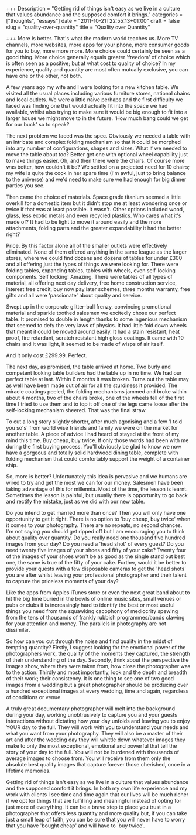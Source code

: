 +++
Description = "Getting rid of things isn't easy as we live in a culture that values abundance and the supposed comfort it brings."
categories = ["thoughts", "essays"]
date = "2011-10-21T22:55:13+01:00"
draft = false
slug = "quality-over-quantity"
title = "Quality over Quantity"

+++
More is better. That's what the modern world teaches us. More TV channels, more websites, more apps for your phone, more consumer goods for you to buy, more more more. More choice could certainly be seen as a good thing. More choice generally equals greater 'freedom' of choice which is often seen as a positive; but at what cost to quality of choice?  In my experience, quality and quantity are most often mutually exclusive, you can have one or the other, not both.

A few years ago my wife and I were looking for a new kitchen table. We visited all the usual places including various furniture stores, national chains and local outlets. We were a little naive perhaps and the first difficulty we faced was finding one that would actually fit into the space we had available, whilst also trying to make sure it would be big enough to fit into a larger house we might move to in the future. 'How much bang could we get for our buck' so to speak?

The next problem we faced was the spec. Obviously we needed a table with an intricate and complex folding mechanism so that it could be morphed into any number of configurations, shapes and sizes.  What if we needed to move the table about too? Better get one with optional wheel capability just to make things easier. Oh, and then there were the chairs. Of course more was better, how couldn't it be? We settled on a projected need for 10 chairs; my wife is quite the cook in her spare time (I'm awful, just to bring balance to the universe) and we'd need to make sure we had enough for big dinner parties you see.

Then came the choice of materials. Space grade titanium seemed a little overkill for a domestic item but it didn't stop me at least wondering once or twice if that was at least possible. It wasn't. Other options included wood, glass, less exotic metals and even recycled plastics. Who cares what it's made of? It had to be light to move it around easily and the more attachments, folding parts and the greater expandability it had the better right?

Price. By this factor alone all of the smaller outlets were effectively eliminated. None of them offered anything in the same league as the larger stores, where we could find dozens and dozens of tables for under £300 and all offering just the types of things we were looking for. There were folding tables, expanding tables, tables with wheels, even self-locking components. Self locking! Amazing. There were tables of all types of material, all offering next day delivery, free home construction service, interest free credit, buy now pay later schemes, three months warranty, free gifts and all were 'passionate' about quality and service.

Swept up in the corporate glitter-ball frenzy, convincing promotional material and sparkle toothed salesmen we excitedly chose our perfect table. It promised to double in length thanks to some ingenious mechanism that seemed to defy the very laws of physics. It had little fold down wheels that meant it could be moved around easily. It had a stain resistant, heat proof, fire retardant, scratch resistant high gloss coatings. It came with 10 chairs and it was light, it seemed to be made of wisps of air itself.

And it only cost £299.99. Perfect.

The next day, as promised, the table arrived at home. Two burly and competent looking table builders had the table up in no time. We had our perfect table at last. Within 6 months it was broken. Turns out the table may as well have been made out of air for all the sturdiness it provided. The miracle coatings peeled, the folding mechanisms jammed and broke within about 4 months, two of the chairs broke, one of the wheels fell of the first time I tried to use them and to top it off one of the legs came loose after the self-locking mechanism sheered. That was the final straw.

To cut a long story slightly shorter, after much agonising and a few 'I told you so's' from world wise friends and family we were on the market for another table. A piece of advice I had heard of stayed at the front of my mind this time. Buy cheap, buy twice. If only those words had been with me during the first buying process. You'll obviously be glad to know we now have a gorgeous and totally solid hardwood dining table, complete with folding mechanism that could comfortably support the weight of a container ship.

So, more is better? Unfortunately this idea is pervasive and we humans  are wired to try and get the most we can for our money. Salesmen have been taking advantage of this for millennia.  Most of the time, the lesson is learnt. Sometimes the lesson is painful, but usually there is opportunity to go back and rectify the mistake, just as we did with our new table.

Do you intend to get married more than once? Then you will only have one opportunity to get it right.  There is no option to 'buy cheap, buy twice' when it comes to your photography. There are no repeats, no second chances. I'm not saying you should get ripped off but I am encouraging you to think about quality over quantity. Do you really need one thousand five hundred images from your day?  Do you need a 'head shot' of every guest? Do you need twenty five images of your shoes and fifty of your cake? Twenty four of the images of your shoes won't be as good as the single stand out best one, the same is true of the fifty of your cake. Further, would it be better to provide your quests with a few disposable cameras to get the 'head shots' you are after whilst leaving your professional photographer and their talent to capture the priceless moments of your day?

Like the apps from Apples iTunes store or even the next great band about to hit the big time buried in the bowls of online music sites, small venues or pubs or clubs it is increasingly hard to identify the best or most useful things you need from the squawking cacophony of mediocrity spewing from the tens of thousands of frankly rubbish programmes/bands clawing for your attention and money. The parallels in photography are not dissimilar.

So how can you cut through the noise and find quality in the midst of tempting quantity? Firstly, I suggest looking for the emotional power of the photographers work, the quality of the moments they captured, the strength of their understanding of the day. Secondly, think about the perspective the images show, where they were taken from, how close the photographer was to the action.  Thirdly and most importantly, look and the depth and breadth of their work; their consistency. It is one thing to see one of two good images from a wedding but a great photographer should be producing over a hundred exceptional images at every wedding, time and again, regardless of conditions or venue.

A truly great documentary photographer will melt into the background during your day, working unobtrusively to capture you and your guests interactions without dictating how your day unfolds and leaving you to enjoy YOUR day to the full. They will work with you to understand your needs and what you want from your photography. They will also be a master of their art and after the wedding day they will whittle down whatever images they make to only the most exceptional, emotional and powerful that tell the story of your day to the full. You will not be burdened with thousands of average images to choose from. You will receive from them only the absolute best quality images that capture forever those cherished, once in a lifetime memories.

Getting rid of things isn't easy as we live in a culture that values abundance and the supposed comfort it brings. In both my own life experience and my work with clients I see time and time again that our lives will be much richer if we opt for things that are fulfilling and meaningful instead of opting for just more of everything. It can be a brave step to place you trust in a photographer that offers less quantity and more quality but, if you can take just a small leap of faith, you can be sure that you will never have to worry that you have 'bought cheap' and will have to 'buy twice'.
